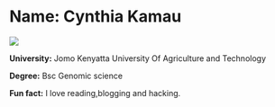 
# Name: Cynthia Kamau
![](https://ca.slack-edge.com/T01AW0MEK6G-U03NZD69Q9Y-8fcafba71817-512)

**University:** Jomo Kenyatta University Of Agriculture and Technology

**Degree:** Bsc Genomic science

**Fun fact:** I love reading,blogging and hacking. 

